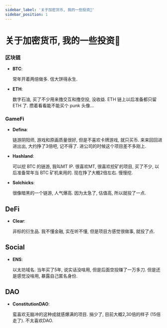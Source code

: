 ```yaml
---
sidebar_label: '关于加密货币, 我的一些投资🏦'
sidebar_position: 1
---
```


# 关于加密货币, 我的一些投资🏦

### 区块链

- **BTC**:

    常年开着两倍做多. 信大饼得永生.

- **ETH**:

    数字石油, 买了不少用来撸交互和撸空投, 没收益. ETH 链上以后准备都只留 ETH 了. 攒着看看能不能买个 punk 头像...

### GameFi

- **Defina**:

    链游阴阳师, 游戏和原画质量很好, 但是不喜欢卡牌游戏, 就只买币. 来来回回进进出出, 大约挣了3倍吧, 记不得了. 进公司的时候这个项目差不多刚上.

- **Hashland**:

    可以挖 BTC 的链游, 我叫MT IP. 很喜欢MT, 很喜欢挖矿的项目, 买了不少, 以后准备常年当 BTC 矿机来用的. 现在挣了大概2倍左右. 慢慢挖.

- **Solchicks**:

    很像暗黑的一个链游, 人气爆高. 因为太急了, 估值高, 所以就投了一点.

## DeFi

- **Clear**:

    非标的衍生品. 我不懂金融, 实在听不懂, 但是项目方感觉很做事, 就投了点.

## Social

- **ENS**:

    以太坊域名. 当年买了5年, 说实话没啥用, 但是后面空投赚了一万多刀. 但是还是感觉没啥用, 暴露自己匿名身份.

## DAO

- **ConstitutionDAO**:

    蛮喜欢无脑冲的这种成就感爆满的项目. 捐少了, 目前大概2,30倍的样子 (15倍走了). 不太喜欢DAO.